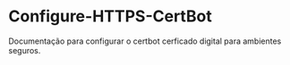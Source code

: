 # Configure-HTTPS-CertBot
Documentação para configurar o certbot cerficado digital para ambientes seguros.
